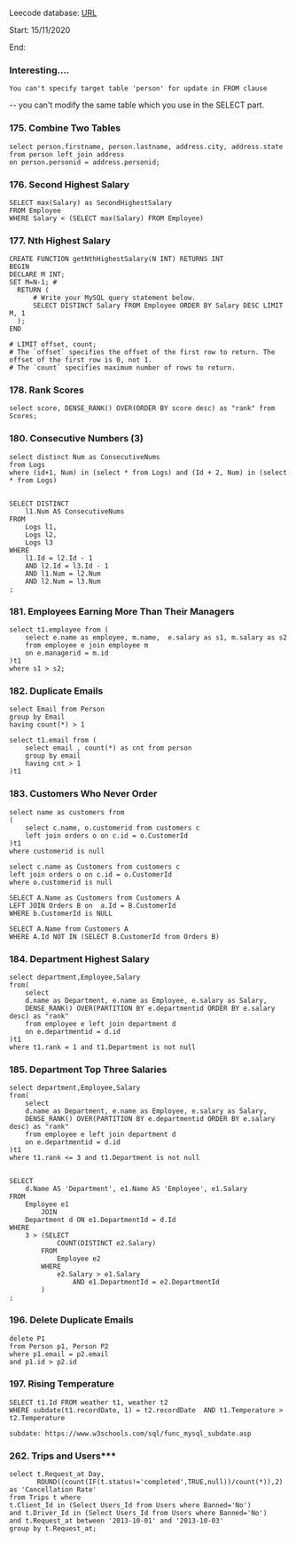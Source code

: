 Leecode database: [URL](https://leetcode.com/problemset/database/)

Start: 15/11/2020

End:

### Interesting....
`You can't specify target table 'person' for update in FROM clause`

-- you can't modify the same table which you use in the SELECT part.

### 175. Combine Two Tables
```
select person.firstname, person.lastname, address.city, address.state 
from person left join address 
on person.personid = address.personid;
```

### 176. Second Highest Salary
```
SELECT max(Salary) as SecondHighestSalary
FROM Employee
WHERE Salary < (SELECT max(Salary) FROM Employee) 
```

### 177. Nth Highest Salary
```
CREATE FUNCTION getNthHighestSalary(N INT) RETURNS INT
BEGIN
DECLARE M INT;
SET M=N-1; #
  RETURN (
      # Write your MySQL query statement below.
      SELECT DISTINCT Salary FROM Employee ORDER BY Salary DESC LIMIT M, 1
  );
END

# LIMIT offset, count;
# The `offset` specifies the offset of the first row to return. The offset of the first row is 0, not 1.
# The `count` specifies maximum number of rows to return.
```

### 178. Rank Scores
```
select score, DENSE_RANK() OVER(ORDER BY score desc) as "rank" from Scores;
```

### 180. Consecutive Numbers (3)
```
select distinct Num as ConsecutiveNums
from Logs
where (id+1, Num) in (select * from Logs) and (Id + 2, Num) in (select * from Logs)


SELECT DISTINCT
    l1.Num AS ConsecutiveNums
FROM
    Logs l1,
    Logs l2,
    Logs l3
WHERE
    l1.Id = l2.Id - 1
    AND l2.Id = l3.Id - 1
    AND l1.Num = l2.Num
    AND l2.Num = l3.Num
;
```

### 181. Employees Earning More Than Their Managers
```
select t1.employee from (
    select e.name as employee, m.name,  e.salary as s1, m.salary as s2
    from employee e join employee m
    on e.managerid = m.id
)t1
where s1 > s2;
```

### 182. Duplicate Emails
```
select Email from Person
group by Email
having count(*) > 1

select t1.email from (
    select email , count(*) as cnt from person
    group by email
    having cnt > 1
)t1
```

### 183. Customers Who Never Order
```
select name as customers from
(
    select c.name, o.customerid from customers c 
    left join orders o on c.id = o.CustomerId
)t1
where customerid is null

select c.name as Customers from customers c 
left join orders o on c.id = o.CustomerId
where o.customerid is null

SELECT A.Name as Customers from Customers A
LEFT JOIN Orders B on  a.Id = B.CustomerId
WHERE b.CustomerId is NULL

SELECT A.Name from Customers A
WHERE A.Id NOT IN (SELECT B.CustomerId from Orders B)
```

### 184. Department Highest Salary
```
select department,Employee,Salary
from(
    select 
    d.name as Department, e.name as Employee, e.salary as Salary, 
    DENSE_RANK() OVER(PARTITION BY e.departmentid ORDER BY e.salary desc) as "rank"
    from employee e left join department d
    on e.departmentid = d.id
)t1
where t1.rank = 1 and t1.Department is not null
```

### 185. Department Top Three Salaries
```
select department,Employee,Salary
from(
    select 
    d.name as Department, e.name as Employee, e.salary as Salary, 
    DENSE_RANK() OVER(PARTITION BY e.departmentid ORDER BY e.salary desc) as "rank"
    from employee e left join department d
    on e.departmentid = d.id
)t1
where t1.rank <= 3 and t1.Department is not null


SELECT
    d.Name AS 'Department', e1.Name AS 'Employee', e1.Salary
FROM
    Employee e1
        JOIN
    Department d ON e1.DepartmentId = d.Id
WHERE
    3 > (SELECT
            COUNT(DISTINCT e2.Salary)
        FROM
            Employee e2
        WHERE
            e2.Salary > e1.Salary
                AND e1.DepartmentId = e2.DepartmentId
        )
;
```
### 196. Delete Duplicate Emails
```
delete P1
from Person p1, Person P2
where p1.email = p2.email 
and p1.id > p2.id
```

### 197. Rising Temperature
```
SELECT t1.Id FROM weather t1, weather t2
WHERE subdate(t1.recordDate, 1) = t2.recordDate  AND t1.Temperature > t2.Temperature

subdate: https://www.w3schools.com/sql/func_mysql_subdate.asp
```

### 262. Trips and Users***
```
select t.Request_at Day,
       ROUND((count(IF(t.status!='completed',TRUE,null))/count(*)),2) as 'Cancellation Rate'
from Trips t where 
t.Client_Id in (Select Users_Id from Users where Banned='No') 
and t.Driver_Id in (Select Users_Id from Users where Banned='No')
and t.Request_at between '2013-10-01' and '2013-10-03'
group by t.Request_at;
```

###
```
```

###
```
```

###
```
```

